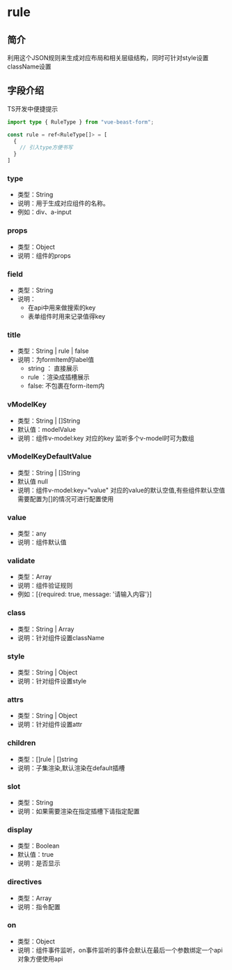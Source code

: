 # rule

## 简介

利用这个JSON规则来生成对应布局和相关层级结构，同时可针对style设置className设置


## 字段介绍

TS开发中便捷提示

<CodeGroup>
  <CodeGroupItem title="TS" active>

```ts
import type { RuleType } from "vue-beast-form";

const rule = ref<RuleType[]> = [
  {
    // 引入type方便书写
  }
]
```

  </CodeGroupItem>
</CodeGroup>

### type 
- 类型：String <Badge text="必填" />
- 说明：用于生成对应组件的名称。 
- 例如：div、a-input
### props
- 类型：Object 
- 说明：组件的props
### field
- 类型：String
- 说明：
  - 在api中用来做搜索的key
  - 表单组件时用来记录值得key
### title
- 类型：String | rule | false <Badge text="表单组件时使用" />
- 说明：为formItem的label值
  - string ： 直接展示
  - rule ：渲染成插槽展示
  - false: 不包裹在form-item内
### vModelKey
- 类型：String | []String <Badge text="表单组件时使用" />
- 默认值：modelValue
- 说明：组件v-model:key 对应的key 监听多个v-model时可为数组  
### vModelKeyDefaultValue
- 类型：String | []String <Badge text="表单组件时使用" />
- 默认值 null
- 说明：组件v-model:key="value" 对应的value的默认空值,有些组件默认空值需要配置为[]的情况可进行配置使用
### value
- 类型：any <Badge text="表单组件时使用" />
- 说明：组件默认值
### validate
- 类型：Array <Badge text="表单组件时使用" />
- 说明：组件验证规则
- 例如：[{required: true, message: '请输入内容'}]
### class
- 类型：String | Array
- 说明：针对组件设置className
### style
- 类型：String | Object
- 说明：针对组件设置style
### attrs
- 类型：String | Object
- 说明：针对组件设置attr
### children
- 类型：[]rule | []string
- 说明：子集渲染,默认渲染在default插槽
### slot
- 类型：String <Badge text="渲染在插槽时使用" />
- 说明：如果需要渲染在指定插槽下请指定配置
### display
- 类型：Boolean
- 默认值：true
- 说明：是否显示
### directives
- 类型：Array
- 说明：指令配置
### on
- 类型：Object
- 说明：组件事件监听，on事件监听的事件会默认在最后一个参数绑定一个api对象方便使用api
  
